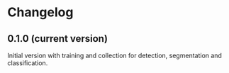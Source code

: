 # Changelog

## 0.1.0 (current version)

Initial version with training and collection for detection, segmentation and classification.
